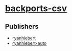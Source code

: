 # [backports-csv](https://pypi.org/project/backports-csv)



## Publishers
- [ryanhiebert](https://pypi.org/user/ryanhiebert)
- [ryanhiebert-auto](https://pypi.org/user/ryanhiebert-auto)

